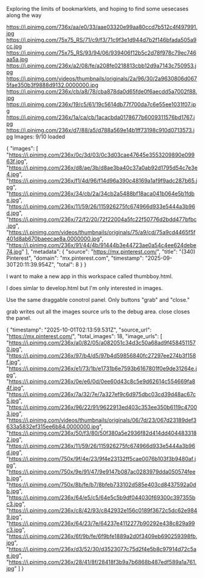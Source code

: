 Exploring the limits of bookmarklets, and hoping to find some uesecases along the way


https://i.pinimg.com/736x/aa/e0/33/aae03320e99aa80ccd7b512c4f497991.jpg 
https://i.pinimg.com/75x75_RS/71/c9/f3/71c9f3e1d944d7b2f146bfada505a9cc.jpg 
https://i.pinimg.com/75x75_RS/93/94/06/939406f12b5c2d78f978c79ec746aa5a.jpg 
https://i.pinimg.com/236x/a2/08/fe/a208fe0218813cbb12d9a7143c750953.jpg https://i.pinimg.com/videos/thumbnails/originals/2a/96/30/2a9630806d0675fae350b3f9888d9132.0000000.jpg https://i.pinimg.com/236x/cb/a8/78/cba878da0d65fde0f6aecdd5a7002f88.jpg https://i.pinimg.com/236x/19/c5/61/19c5614db77f700da7c6e55ee1031f07.jpg https://i.pinimg.com/236x/1a/ca/cb/1acacbda0178677b6009311576bd1767.jpg https://i.pinimg.com/236x/d7/88/a5/d788a569e14b1ff73198c910d0713573.jpg Images: 9/10 loaded

{
  "images": [
    "https://i.pinimg.com/236x/0c/3d/03/0c3d03cae47645e3553209890e09963f.jpg",
    "https://i.pinimg.com/236x/d8/ae/3b/d8ae3ba40c37a0ab92d1795d54c7e3e4.jpg",
    "https://i.pinimg.com/236x/f1/4d/96/f14d96a390c48169a1af9f9adc287b65.jpg",
    "https://i.pinimg.com/236x/34/cb/2a/34cb2a5488bf18aca041b064e5b1fdbe.jpg",
    "https://i.pinimg.com/236x/11/59/26/115926275fc674966d933e5444a3b96d.jpg",
    "https://i.pinimg.com/236x/72/f2/20/72f22004a5fc22f50776d2bdd477bfbc.jpg",
    "https://i.pinimg.com/videos/thumbnails/originals/75/a9/cd/75a9cd4465f5f401d8ab670baeecae8a.0000000.jpg",
    "https://i.pinimg.com/236x/91/44/4b/91444b3e44723ae0a54c4ee624debe74.jpg"
  ],
  "metadata": {
    "source": "https://mx.pinterest.com/",
    "title": "(340) Pinterest",
    "domain": "mx.pinterest.com",
    "timestamp": "2025-09-30T20:11:39.954Z",
    "total": 8
  }
}

I want to make a new app in this workspace called thumbboy.html.

I does simlar to develop.html but I'm only interested in images.

Use the same draggable conotrol panel. Only buttons "grab" and "close."


grab writes out all the images source urls to the debug area.
close closes the panel.

{
  "timestamp": "2025-10-01T02:13:59.531Z",
  "source_url": "https://mx.pinterest.com/",
  "total_images": 18,
  "image_urls": [
    "https://i.pinimg.com/236x/a0/82/05/a082051c34d3c50a68ad9f4584511570.jpg",
    "https://i.pinimg.com/236x/97/b4/d5/97b4d59856840fc27297ee274b3f158f.jpg",
    "https://i.pinimg.com/236x/e1/73/1b/e1731b6e7593b6167801f0e9de31264e.jpg",
    "https://i.pinimg.com/236x/0e/e6/0d/0ee60d43c8c5e9d62614c554669fa84f.jpg",
    "https://i.pinimg.com/236x/7a/32/7e/7a327ef9c6d975dbc03cd39d48ac67c5.jpg",
    "https://i.pinimg.com/236x/96/22/91/9622913ed403c353ee350b6119c47003.jpg",
    "https://i.pinimg.com/videos/thumbnails/originals/06/7d/23/067d23189def3633a5832ef315ee6b84.0000000.jpg",
    "https://i.pinimg.com/236x/50/f3/80/50f380a5e2936f82d414dd4044833182.jpg",
    "https://i.pinimg.com/236x/11/59/26/115926275fc674966d933e5444a3b96d.jpg",
    "https://i.pinimg.com/750x/9f/4e/23/9f4e23132ff5cae0076b103f3b9480af.jpg",
    "https://i.pinimg.com/750x/9e/91/47/9e9147b087ac0283979dda050574feeb.jpg",
    "https://i.pinimg.com/750x/8b/fe/b7/8bfeb733102d585e403cd8437592a0db.jpg",
    "https://i.pinimg.com/236x/64/e5/c5/64e5c5b9df044030f69300c397355bc3.jpg",
    "https://i.pinimg.com/236x/c8/42/93/c842932e156c0189f3672c5dc62e9849.jpg",
    "https://i.pinimg.com/236x/64/23/7e/64237e4112277b90292e438c829a99c3.jpg",
    "https://i.pinimg.com/236x/6f/9b/fe/6f9bfe1889a2d0f3409eb690259398fb.jpg",
    "https://i.pinimg.com/236x/d3/52/30/d3523077c75d2f4e5b8c97914d72c5ae.jpg",
    "https://i.pinimg.com/236x/28/41/8f/28418f3b9a7b6868b487edf589a1a761.jpg"
  ]
}